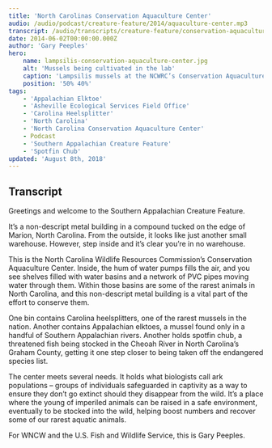 ```yaml
---
title: 'North Carolinas Conservation Aquaculture Center'
audio: /audio/podcast/creature-feature/2014/aquaculture-center.mp3
transcript: /audio/transcripts/creature-feature/conservation-aquaculture-center.pdf
date: 2014-06-02T00:00:00.000Z
author: 'Gary Peeples'
hero:
    name: lampsilis-conservation-aquaculture-center.jpg
    alt: 'Mussels being cultivated in the lab'
    caption: 'Lampsilis mussels at the NCWRC’s Conservation Aquaculture Center. <a href="https://flic.kr/p/onF28g">Photo</a> by Gary Peeples, USFWS.'
    position: '50% 40%'
tags:
    - 'Appalachian Elktoe'
    - 'Asheville Ecological Services Field Office'
    - 'Carolina Heelsplitter'
    - 'North Carolina'
    - 'North Carolina Conservation Aquaculture Center'
    - Podcast
    - 'Southern Appalachian Creature Feature'
    - 'Spotfin Chub'
updated: 'August 8th, 2018'
---
```


## Transcript

Greetings and welcome to the Southern Appalachian Creature Feature.

It’s a non-descript metal building in a compound tucked on the edge of Marion, North Carolina. From the outside, it looks like just another small warehouse. However, step inside and it’s clear you’re in no warehouse.

This is the North Carolina Wildlife Resources Commission’s Conservation Aquaculture Center. Inside, the hum of water pumps fills the air, and you see shelves filled with water basins and a network of PVC pipes moving water through them. Within those basins are some of the rarest animals in North Carolina, and this non-descript metal building is a vital part of the effort to conserve them.

One bin contains Carolina heelsplitters, one of the rarest mussels in the nation. Another contains Appalachian elktoes, a mussel found only in a handful of Southern Appalachian rivers. Another holds spotfin chub, a threatened fish being stocked in the Cheoah River in North Carolina’s Graham County, getting it one step closer to being taken off the endangered species list.

The center meets several needs. It holds what biologists call ark populations – groups of individuals safeguarded in captivity as a way to ensure they don’t go extinct should they disappear from the wild. It’s a place where the young of imperiled animals can be raised in a safe environment, eventually to be stocked into the wild, helping boost numbers and recover some of our rarest aquatic animals.

For WNCW and the U.S. Fish and Wildlife Service, this is Gary Peeples.